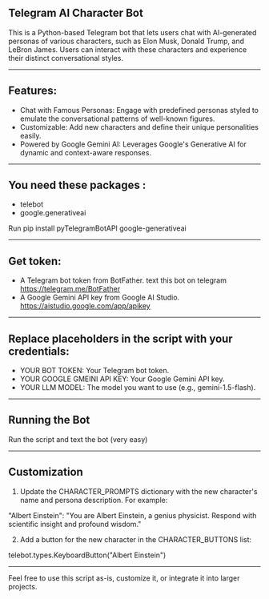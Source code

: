 Telegram AI Character Bot
---
This is a Python-based Telegram bot that lets users chat with AI-generated personas of various characters, such as Elon Musk, Donald Trump, and LeBron James. Users can interact with these characters and experience their distinct conversational styles.



---
Features:
---

- Chat with Famous Personas: Engage with predefined personas styled to emulate the conversational patterns of well-known figures.
- Customizable: Add new characters and define their unique personalities easily.
- Powered by Google Gemini AI: Leverages Google's Generative AI for dynamic and context-aware responses.
---


You need these packages :
---
- telebot
- google.generativeai

Run pip install pyTelegramBotAPI google-generativeai

---
Get token:
---
- A Telegram bot token from BotFather. text this bot on telegram https://telegram.me/BotFather 
- A Google Gemini API key from Google AI Studio. https://aistudio.google.com/app/apikey

---
Replace placeholders in the script with your credentials:
---
- YOUR BOT TOKEN: Your Telegram bot token.
- YOUR GOOGLE GMEINI API KEY: Your Google Gemini API key.
- YOUR LLM MODEL: The model you want to use (e.g., gemini-1.5-flash).

---
Running the Bot
---

Run the script and text the bot (very easy)

---
Customization
---
1. Update the CHARACTER_PROMPTS dictionary with the new character's name and persona description. For example:

"Albert Einstein": "You are Albert Einstein, a genius physicist. Respond with scientific insight and profound wisdom."

2. Add a button for the new character in the CHARACTER_BUTTONS list:

telebot.types.KeyboardButton("Albert Einstein")

---


Feel free to use this script as-is, customize it, or integrate it into larger projects.

